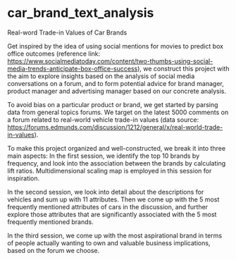 # car_brand_text_analysis
 Real-word Trade-in Values of Car Brands
 
Get inspired by the idea of using social mentions for movies to predict box office outcomes (reference link: https://www.socialmediatoday.com/content/two-thumbs-using-social-media-trends-anticipate-box-office-success), we construct this project with the aim to explore insights based on the analysis of social media conversations on a forum, and to form potential advice for brand manager, product manager and advertising manager based on our concrete analysis. 

To avoid bias on a particular product or brand, we get started by parsing data from general topics forums. We target on the latest 5000 comments on a forum related to real-world vehicle trade-in values (data source: https://forums.edmunds.com/discussion/1212/general/x/real-world-trade-in-values). 


To make this project organized and well-constructed, we break it into three main aspects:
In the first session, we identify the top 10 brands by frequency, and look into the association between the brands by calculating lift ratios. Multidimensional scaling map is employed in this session for inspiration.

In the second session, we look into detail about the descriptions for vehicles and sum up with 11 attributes. Then we come up with the 5 most frequently mentioned attributes of cars in the discussion, and further explore those attributes that are significantly associated with the 5 most frequently mentioned brands. 

In the third session, we come up with the most aspirational brand in terms of people actually wanting to own and valuable business implications, based on the forum we choose. 
